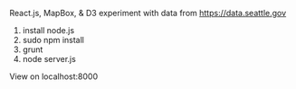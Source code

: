 React.js, MapBox, & D3 experiment with data from https://data.seattle.gov

1) install node.js
2) sudo npm install
3) grunt
4) node server.js

View on localhost:8000


